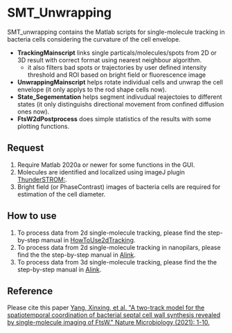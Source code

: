 # **SMT_Unwrapping**
SMT_unwrapping contains the Matlab scripts for single-molecule tracking in bacteria cells considering the curvature of the cell envelope.
- **TrackingMainscript** links single particals/molecules/spots from 2D or 3D result with correct format using nearest neighbour algorithm.
  - it also filters bad spots or trajectories by user defined intensity threshold and ROI based on bright field or fluorescence image
- **UnwrappingMainscript** helps rotate individual cells and unwrap the cell envelope (it only applys to the rod shape cells now).
- **State_Segementation** helps segment indivudual reajectoies to different states (it only distinguishs directional movement from confined diffusion ones now).
- **FtsW2dPostprocess** does simple statistics of the results with some plotting functions.

## Request
  1. Require Matlab 2020a or newer for some functions in the GUI.
  2. Molecules are identified and localized using imageJ plugin [ThunderSTROM:](https://github.com/zitmen/thunderstorm).
  3. Bright field (or PhaseContrast) images of bacteria cells are required for estimation of the cell diameter.
  
## How to use
  1. To process data from 2d single-molecule tracking, please find the step-by-step manual in [HowToUse2dTracking](HowToUse2dTracking.md).
  2. To process data from 2d single-molecule tracking in nanopilars, please find the the step-by-step manual in [Alink]().
  3. To process data from 3d single-molecule tracking, please find the the step-by-step manual in [Alink]().
## Reference 
Please cite this paper [Yang, Xinxing, et al. "A two-track model for the spatiotemporal coordination of bacterial septal cell wall synthesis revealed by single-molecule imaging of FtsW." Nature Microbiology (2021): 1-10.](https://www.nature.com/articles/s41564-020-00853-0)


